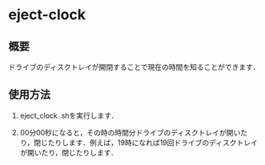 # eject-clock

## 概要
ドライブのディスクトレイが開閉することで現在の時間を知ることができます．

## 使用方法
1. eject_clock .shを実行します．

2.  00分00秒になると，その時の時間分ドライブのディスクトレイが開いたり，閉じたりします．例えば，19時になれば19回ドライブのディスクトレイが開いたり，閉じたりします．